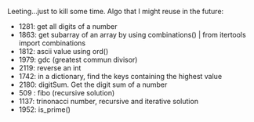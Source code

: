 Leeting...just to kill some time.
Algo that I might reuse in the future:
- 1281: get all digits of a number
- 1863: get subarray of an array by using combinations() | from itertools import combinations
- 1812: ascii value using ord()
- 1979: gdc (greatest commun divisor)
- 2119: reverse an int
- 1742: in a dictionary, find the keys containing the highest value
- 2180: digitSum. Get the digit sum of a number
- 509 : fibo (recursive solution)
- 1137: trinonacci number, recursive and iterative solution
- 1952: is_prime()
